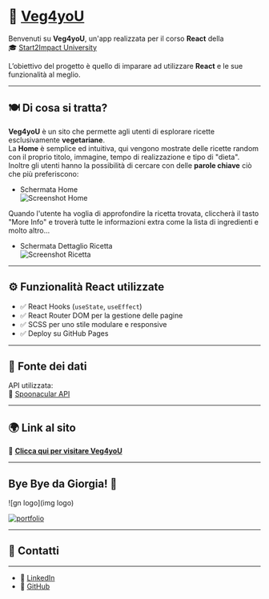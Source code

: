 # 🌱 [Veg4yoU](https://britney-gio.github.io/vegetarian-recipes/)

Benvenuti su **Veg4yoU**, un'app realizzata per il corso **React** della  
🎓 [Start2Impact University](https://www.start2impact.it)

L’obiettivo del progetto è quello di imparare ad utilizzare **React** e le sue funzionalità al meglio.

---

## 🍽️ Di cosa si tratta?

**Veg4yoU** è un sito che permette agli utenti di esplorare ricette esclusivamente **vegetariane**.  
La **Home** è semplice ed intuitiva, qui vengono mostrate delle ricette random con il proprio titolo, immagine, tempo di realizzazione e tipo di "dieta". Inoltre gli utenti hanno la possibilità di cercare con delle **parole chiave** ciò che più preferiscono:

- Schermata Home  
  ![Screenshot Home](./img/home.png)

Quando l'utente ha voglia di approfondire la ricetta trovata, cliccherà il tasto "More Info" e troverà tutte le informazioni extra come la lista di ingredienti e molto altro...

- Schermata Dettaglio Ricetta  
  ![Screenshot Ricetta](./img/recipe.png)

---

## ⚙️ Funzionalità React utilizzate

- ✅ React Hooks (`useState`, `useEffect`)
- ✅ React Router DOM per la gestione delle pagine
- ✅ SCSS per uno stile modulare e responsive
- ✅ Deploy su GitHub Pages

---

## 🍲 Fonte dei dati

API utilizzata:  
🔗 [Spoonacular API](https://spoonacular.com/food-api)

---

## 🌍 Link al sito

🔗 **[Clicca qui per visitare Veg4yoU](https://britney-gio.github.io/vegetarian-recipes/)**

---

## Bye Bye da Giorgia! 👋

![gn logo](img logo)

[![portfolio](https://img.shields.io/badge/My_Portfolio-000?style=for-the-badge&logo=ko-fi&logoColor=white)](https://britney-gio.github.io/)

---

## 💌 Contatti

---

- 💼 [LinkedIn](https://www.linkedin.com/in/giorgia-nieli-98b0882b0/)
- 🐙 [GitHub](https://github.com/Britney-gio)


